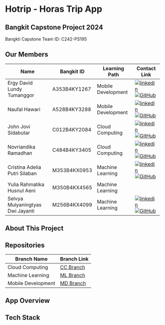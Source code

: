 # Hotrip - Horas Trip App

## Bangkit Capstone Project 2024

Bangkti Capstone Team ID: C242-PS195		

## Our Members
| Name | Bangkit ID| Learning Path | Contact Link | 
| -| - | - | - |
| Ergy David Lundy Tumanggor | A353B4KY1267 | Mobile Development |	[![linkedin](https://img.shields.io/badge/linkedin-0A66C2?style=for-the-badge&logo=linkedin&logoColor=white)](https://www.linkedin.com/in/ergy-david-lundy/) [![GitHub](https://img.shields.io/badge/github-181717?style=for-the-badge&logo=github&logoColor=white)](https://github.com/Ruminas99)		|
| Naufal Hawari | A528B4KY3288 | Mobile Development |	[![linkedin](https://img.shields.io/badge/linkedin-0A66C2?style=for-the-badge&logo=linkedin&logoColor=white)](https://www.linkedin.com/in/naufal-hawari-493254330/) [![GitHub](https://img.shields.io/badge/github-181717?style=for-the-badge&logo=github&logoColor=white)](https://github.com/NaufalHawari15)		|
| John Jovi Sidabutar | C012B4KY2084 | Cloud Computing | [![linkedin](https://img.shields.io/badge/linkedin-0A66C2?style=for-the-badge&logo=linkedin&logoColor=white)](https://www.linkedin.com/in/john-jovi-sidabutar-736051261/) [![GitHub](https://img.shields.io/badge/github-181717?style=for-the-badge&logo=github&logoColor=white)](https://github.com/jovi345) |
| Novriandika Ramadhan | C484B4KY3405 | Cloud Computing | [![linkedin](https://img.shields.io/badge/linkedin-0A66C2?style=for-the-badge&logo=linkedin&logoColor=white)](https://www.linkedin.com/in/novriandika-ramadhan-28224525b/) [![GitHub](https://img.shields.io/badge/github-181717?style=for-the-badge&logo=github&logoColor=white)](https://github.com/Novriandika23)	 | 
| Cristina Adelia Putri Silaban | M353B4KX0953 | Machine Learning |	[![linkedin](https://img.shields.io/badge/linkedin-0A66C2?style=for-the-badge&logo=linkedin&logoColor=white)](https://www.linkedin.com/in/cristina-adelia-putri-silaban-91a124201) [![GitHub](https://img.shields.io/badge/github-181717?style=for-the-badge&logo=github&logoColor=white)](https://github.com/adelyacristinaslbn12) |
| Yulia Rahmatika Husnul Aeni | M350B4KX4565 | Machine Learning |		|
| Selvya Mulyaningtyas Dwi Jayanti | M256B4KX4099 | Machine Learning | [![linkedin](https://img.shields.io/badge/linkedin-0A66C2?style=for-the-badge&logo=linkedin&logoColor=white)](https://www.linkedin.com/me?trk=p_mwlite_feed-secondary_nav) [![GitHub](https://img.shields.io/badge/github-181717?style=for-the-badge&logo=github&logoColor=white)](https://github.com/selvya29) |

## About This Project

## Repositories

| Branch Name             | Branch Link| 
| ----------------- | - |
| Cloud Computing | [CC Branch](https://github.com/jovi345/C242-PS195/tree/cloud-computing) |
| Machine Learning | [ML Branch](https://github.com/jovi345/C242-PS195/tree/machine-learning)|
| Mobile Development | [MD Branch](https://github.com/jovi345/C242-PS195/tree/mobile-development)  |

## App Overview

## Tech Stack
